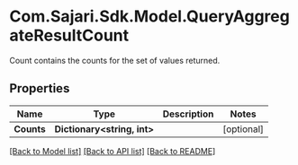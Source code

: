 # Com.Sajari.Sdk.Model.QueryAggregateResultCount
Count contains the counts for the set of values returned.
## Properties

Name | Type | Description | Notes
------------ | ------------- | ------------- | -------------
**Counts** | **Dictionary&lt;string, int&gt;** |  | [optional] 

[[Back to Model list]](../README.md#documentation-for-models) [[Back to API list]](../README.md#documentation-for-api-endpoints) [[Back to README]](../README.md)

